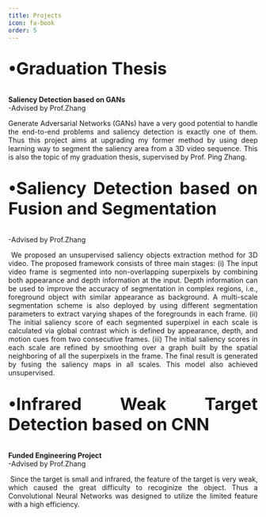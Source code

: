 ```yaml
---
title: Projects
icon: fa-book
order: 5
---
```

<p style="text-align:justify;font-size:34px"><b>&bull;Graduation Thesis</b></p>
<p style="text-align:justify"><b>Saliency Detection based on GANs</b> <br>-Advised by Prof.Zhang</p>

<p style="text-align:justify">
Generate Adversarial Networks (GANs) have a very good potential to handle the end-to-end problems and saliency detection is exactly one of them. Thus this project aims at upgrading my former method by using deep learning way to segment the saliency area from a 3D video sequence. This is also the topic of my graduation thesis, supervised by Prof. Ping Zhang.
</p>
<p style="text-align:justify;font-size:34px"><b>&bull;Saliency Detection based on Fusion and Segmentation</b></p>

<p style="text-align:justify">-Advised by Prof.Zhang</p>

<p style="text-align:justify">
<span class="image right"><img src="{{ 'assets/myimg/pic1.png' | relative_url }}" alt="" /></span>
We proposed an unsupervised saliency objects extraction method for 3D video. The proposed framework consists of three main stages: (i) The input video frame is segmented into non-overlapping superpixels by combining both appearance and depth information at the input. Depth information can be used to improve the accuracy of segmentation in complex regions, i.e., foreground object with similar appearance as background. A multi-scale segmentation scheme is also deployed by using different segmentation parameters to extract varying shapes of the foregrounds in each frame. (ii) The initial saliency score of each segmented superpixel in each scale is calculated via global contrast which is defined by appearance, depth, and motion cues from two consecutive frames. (iii) The initial saliency scores in each scale are refined by smoothing over a graph built by the spatial neighboring of all the superpixels in the frame. The final result is generated by fusing the saliency maps in all scales. This model also achieved unsupervised.
</p>

<p style="text-align:justify;font-size:34px"><b>&bull;Infrared Weak Target Detection based on CNN</b></p>

<p style="text-align:justify"><b>Funded Engineering Project</b> <br>-Advised by Prof.Zhang</p>

<p style="text-align:justify">
<span class="image right"><img src="{{ 'assets/myimg/pic2.png' | relative_url }}" alt="" /></span>
Since the target is small and infrared, the feature of the target is very weak, which caused the great difficulty to recoginize the object. Thus a Convolutional Neural Networks was designed to utilize the limited feature with a high efficiency.
</p>
</justify>
</ul>